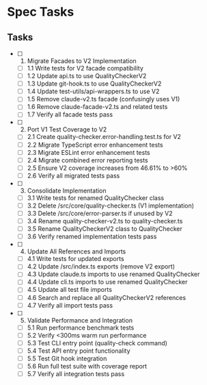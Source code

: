 # Spec Tasks

## Tasks

- [ ] 1. Migrate Facades to V2 Implementation
  - [ ] 1.1 Write tests for V2 facade compatibility
  - [ ] 1.2 Update api.ts to use QualityCheckerV2
  - [ ] 1.3 Update git-hook.ts to use QualityCheckerV2
  - [ ] 1.4 Update test-utils/api-wrappers.ts to use V2
  - [ ] 1.5 Remove claude-v2.ts facade (confusingly uses V1)
  - [ ] 1.6 Remove claude-facade-v2.ts and related tests
  - [ ] 1.7 Verify all facade tests pass

- [ ] 2. Port V1 Test Coverage to V2
  - [ ] 2.1 Create quality-checker.error-handling.test.ts for V2
  - [ ] 2.2 Migrate TypeScript error enhancement tests
  - [ ] 2.3 Migrate ESLint error enhancement tests
  - [ ] 2.4 Migrate combined error reporting tests
  - [ ] 2.5 Ensure V2 coverage increases from 46.61% to >60%
  - [ ] 2.6 Verify all migrated tests pass

- [ ] 3. Consolidate Implementation
  - [ ] 3.1 Write tests for renamed QualityChecker class
  - [ ] 3.2 Delete /src/core/quality-checker.ts (V1 implementation)
  - [ ] 3.3 Delete /src/core/error-parser.ts if unused by V2
  - [ ] 3.4 Rename quality-checker-v2.ts to quality-checker.ts
  - [ ] 3.5 Rename QualityCheckerV2 class to QualityChecker
  - [ ] 3.6 Verify renamed implementation tests pass

- [ ] 4. Update All References and Imports
  - [ ] 4.1 Write tests for updated exports
  - [ ] 4.2 Update /src/index.ts exports (remove V2 export)
  - [ ] 4.3 Update claude.ts imports to use renamed QualityChecker
  - [ ] 4.4 Update cli.ts imports to use renamed QualityChecker
  - [ ] 4.5 Update all test file imports
  - [ ] 4.6 Search and replace all QualityCheckerV2 references
  - [ ] 4.7 Verify all import tests pass

- [ ] 5. Validate Performance and Integration
  - [ ] 5.1 Run performance benchmark tests
  - [ ] 5.2 Verify <300ms warm run performance
  - [ ] 5.3 Test CLI entry point (quality-check command)
  - [ ] 5.4 Test API entry point functionality
  - [ ] 5.5 Test Git hook integration
  - [ ] 5.6 Run full test suite with coverage report
  - [ ] 5.7 Verify all integration tests pass